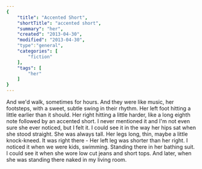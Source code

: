 ```yaml
---
{
    "title": "Accented Short",
    "shortTitle": "accented short",
    "summary": "her",
    "created": "2013-04-30",
    "modified": "2013-04-30",
    "type":"general",
    "categories": [
        "fiction"
    ],
    "tags": [
        "her"
    ]
}
---
```

And we'd walk, sometimes for hours. And they were like music, her footsteps, with a sweet, subtle swing in their rhythm. Her left foot hitting a little earlier than it should. Her right hitting a little harder, like a long eighth note followed by an accented short. I never mentioned it and I'm not even sure she ever noticed, 
but I felt it. I could see it in the way her hips sat when she stood straight. She was always tall. Her legs long, thin, maybe a little knock-kneed. It was right there - Her left leg was shorter than her right. I noticed it when we were kids, swimming. Standing there in her bathing suit. I could see it when she wore low cut jeans and short tops. And later, when she was standing there naked in my living room.